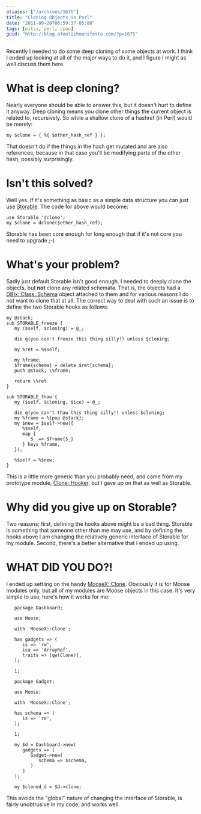 ```yaml
---
aliases: ["/archives/1675"]
title: "Cloning Objects in Perl"
date: "2011-09-20T06:59:37-05:00"
tags: [mitsi, perl, cpan]
guid: "http://blog.afoolishmanifesto.com/?p=1675"
---
```

Recently I needed to do some deep cloning of some objects at work. I think I ended up looking at all of the major ways to do it, and I figure I might as well discuss them here.

# What is deep cloning?

Nearly everyone should be able to answer this, but it doesn't hurt to define it anyway. Deep cloning means you clone other things the current object is related to, recursively. So while a shallow clone of a hashref (in Perl) would be merely:

    my $clone = { %{ $other_hash_ref } };

That doesn't do if the things in the hash get mutated and are also references, because in that case you'll be modifying parts of the other hash, possibly surprisingly.

# Isn't this solved?

Well yes. If it's something as basic as a simple data structure you can just use [Storable](https://metacpan.org/module/Storable). The code for above would become:

    use Storable 'dclone';
    my $clone = dclone($other_hash_ref);

Storable has been core enough for long enough that if it's not core you need to upgrade ;-)

# What's your problem?

Sadly just default Storable isn't good enough. I needed to deeply clone the objects, but **not** clone any related schemata. That is, the objects had a [DBIx::Class::Schema](https://metacpan.org/module/DBIx::Class::Schema) object attached to them and for various reasons I do not want to clone that at all. The correct way to deal with such an issue is to define the two Storable hooks as follows:

    my @stack;
    sub STORABLE_freeze {
       my ($self, $cloning) = @_;

       die q(you can't freeze this thing silly!) unless $cloning;

       my %ret = %$self;

       my %frame;
       $frame{schema} = delete $ret{schema};
       push @stack, \%frame;

       return \%ret
    }

    sub STORABLE_thaw {
       my ($self, $cloning, $ice) = @_;

       die q(you can't thaw this thing silly!) unless $cloning;
       my %frame = %{pop @stack};
       my $new = $self->new({
          %$self,
          map {
             $_ => $frame{$_}
          } keys %frame,
       });

       %$self = %$new;
    }

This is a little more generic than you probably need, and came from my prototype module, [Clone::Hooker](https://github.com/frioux/Clone-Hooker/blob/master/lib/Clone/Hooker.pm), but I gave up on that as well as Storable.

# Why did you give up on Storable?

Two reasons; first, defining the hooks above might be a bad thing. Storable is something that someone other than me may use, and by defining the hooks above I am changing the relatively generic interface of Storable for my module. Second, there's a better alternative that I ended up using.

# WHAT DID YOU DO?!

I ended up settling on the handy [MooseX::Clone](https://metacpan.org/module/MooseX::Clone). Obviously it is for Moose modules only, but all of my modules are Moose objects in this case. It's very simple to use, here's how it works for me:

       package Dashboard;

       use Moose;

       with 'MooseX::Clone';

       has gadgets => (
          is => 'rw',
          isa => 'ArrayRef',
          traits => [qw(Clone)],
       );

       1;

       package Gadget;

       use Moose;

       with 'MooseX::Clone';

       has schema => (
          is => 'ro',
       );

       1;

       my $d = Dashboard->new(
          gadgets => [
             Gadget->new(
                schema => $schema,
             )
          ]
       );

       my $cloned_d = $d->clone;

This avoids the "global" nature of changing the interface of Storable, is fairly unobtrusive in my code, and works well.

